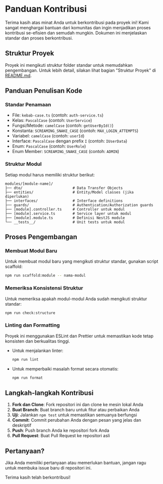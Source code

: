 # Panduan Kontribusi

Terima kasih atas minat Anda untuk berkontribusi pada proyek ini! Kami sangat menghargai bantuan dari komunitas dan ingin menjadikan proses kontribusi se-efisien dan semudah mungkin. Dokumen ini menjelaskan standar dan proses berkontribusi.

## Struktur Proyek

Proyek ini mengikuti struktur folder standar untuk memudahkan pengembangan. Untuk lebih detail, silakan lihat bagian "Struktur Proyek" di [README.md](README.md).

## Panduan Penulisan Kode

### Standar Penamaan

- File: `kebab-case.ts` (contoh: `auth-service.ts`)
- Kelas: `PascalCase` (contoh: `UserService`)  
- Fungsi/Metode: `camelCase` (contoh: `getUserById()`)
- Konstanta: `SCREAMING_SNAKE_CASE` (contoh: `MAX_LOGIN_ATTEMPTS`)
- Variabel: `camelCase` (contoh: `userId`)
- Interface: `PascalCase` dengan prefix `I` (contoh: `IUserData`)
- Enum: `PascalCase` (contoh: `UserRole`)
- Enum Member: `SCREAMING_SNAKE_CASE` (contoh: `ADMIN`)

### Struktur Modul

Setiap modul harus memiliki struktur berikut:

```
modules/[module-name]/
├── dto/                       # Data Transfer Objects
├── entities/                  # Entity/Model classes (jika diperlukan)
├── interfaces/                # Interface definitions
├── guards/                    # Authentication/Authorization guards
├── [module].controller.ts     # Controller untuk modul
├── [module].service.ts        # Service layer untuk modul
├── [module].module.ts         # Definisi NestJS module
└── __tests__/                 # Unit tests untuk modul
```

## Proses Pengembangan

### Membuat Modul Baru

Untuk membuat modul baru yang mengikuti struktur standar, gunakan script scaffold:

```bash
npm run scaffold:module -- nama-modul
```

### Memeriksa Konsistensi Struktur

Untuk memeriksa apakah modul-modul Anda sudah mengikuti struktur standar:

```bash
npm run check:structure
```

### Linting dan Formatting

Proyek ini menggunakan ESLint dan Prettier untuk memastikan kode tetap konsisten dan berkualitas tinggi.

- Untuk menjalankan linter:
  ```bash
  npm run lint
  ```

- Untuk memperbaiki masalah format secara otomatis:
  ```bash
  npm run format
  ```

## Langkah-langkah Kontribusi

1. **Fork dan Clone**: Fork repositori ini dan clone ke mesin lokal Anda
2. **Buat Branch**: Buat branch baru untuk fitur atau perbaikan Anda
3. **Uji**: Jalankan `npm test` untuk memastikan semuanya berfungsi
4. **Commit**: Commit perubahan Anda dengan pesan yang jelas dan deskriptif
5. **Push**: Push branch Anda ke repositori fork Anda
6. **Pull Request**: Buat Pull Request ke repositori asli

## Pertanyaan?

Jika Anda memiliki pertanyaan atau memerlukan bantuan, jangan ragu untuk membuka issue baru di repositori ini.

Terima kasih telah berkontribusi! 